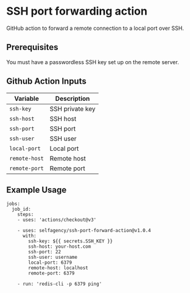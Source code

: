 # SSH port forwarding action

GitHub action to forward a remote connection to a local port over SSH. 

## Prerequisites

You must have a passwordless SSH key set up on the remote server.


## Github Action Inputs

| Variable      | Description     |
|---------------|-----------------|
| `ssh-key`     | SSH private key |
| `ssh-host`    | SSH host        |
| `ssh-port`    | SSH port        |
| `ssh-user`    | SSH user        |
| `local-port`  | Local port      |
| `remote-host` | Remote host     |
| `remote-port` | Remote port     |

## Example Usage

```
jobs:
  job_id:
    steps:
    - uses: 'actions/checkout@v3'

    - uses: selfagency/ssh-port-forward-action@v1.0.4
      with:
        ssh-key: ${{ secrets.SSH_KEY }}
        ssh-host: your-host.com
        ssh-port: 22
        ssh-user: username
        local-port: 6379
        remote-host: localhost
        remote-port: 6379
        
    - run: 'redis-cli -p 6379 ping'
```

